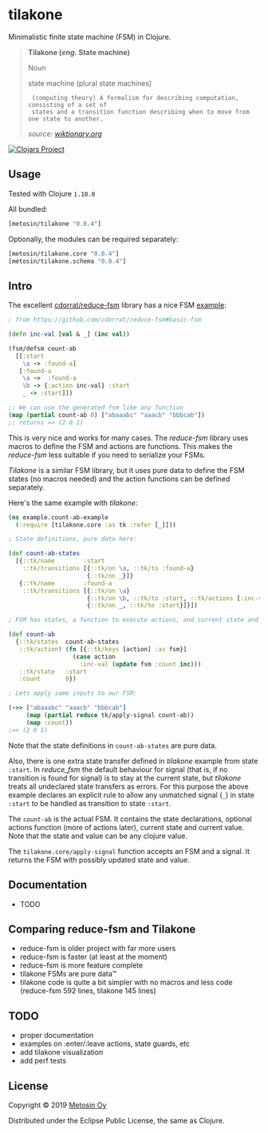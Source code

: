 # tilakone

Minimalistic finite state machine (FSM) in Clojure.

> **Tilakone (_eng._ State machine)**
> 
> Noun
>  
>   state machine (plural state machines)
>  
>      (computing theory) A formalism for describing computation, consisting of a set of 
>      states and a transition function describing when to move from one state to another.
>
>    _source: [wiktionary.org](https://en.wiktionary.org/wiki/state_machine)_

[![Clojars Project](https://img.shields.io/clojars/v/metosin/tilakone.svg)](https://clojars.org/metosin/tilakone)

## Usage

Tested with Clojure `1.10.0`

All bundled:

```clj
[metosin/tilakone "0.0.4"]
```

Optionally, the modules can be required separately:

```clj
[metosin/tilakone.core "0.0.4"]
[metosin/tilakone.schema "0.0.4"]
```

## Intro

The excellent [cdorrat/reduce-fsm](https://github.com/cdorrat/reduce-fsm) library
has a nice FSM [example](/cdorrat/reduce-fsm#basic-fsm):

```clj
; from https://github.com/cdorrat/reduce-fsm#basic-fsm

(defn inc-val [val & _] (inc val))

(fsm/defsm count-ab
  [[:start
    \a -> :found-a]
   [:found-a
    \a ->  :found-a
    \b -> {:action inc-val} :start
    _ -> :start]])

;; We can use the generated fsm like any function
(map (partial count-ab 0) ["abaaabc" "aaacb" "bbbcab"])
;; returns => (2 0 1)
``` 

This is very nice and works for many cases. The _reduce-fsm_ library uses 
macros to define the FSM and actions are functions. This makes the _reduce-fsm_ less
suitable if you need to serialize your FSMs.

_Tilakone_ is a similar FSM library, but it uses pure data to define the FSM states
(no macros needed) and the action functions can be defined separately.

Here's the same example with _tilakone_:

```clj
(ns example.count-ab-example
  (:require [tilakone.core :as tk :refer [_]]))

; State definitions, pure data here:

(def count-ab-states
  [{::tk/name        :start
    ::tk/transitions [{::tk/on \a, ::tk/to :found-a}
                      {::tk/on _}]}
   {::tk/name        :found-a
    ::tk/transitions [{::tk/on \a}
                      {::tk/on \b, ::tk/to :start, ::tk/actions [:inc-val]}
                      {::tk/on _, ::tk/to :start}]}])

; FSM has states, a function to execute actions, and current state and value:

(def count-ab
  {::tk/states  count-ab-states
   ::tk/action! (fn [{::tk/keys [action] :as fsm}]
                  (case action
                    :inc-val (update fsm :count inc)))
   ::tk/state   :start
   :count       0})

; Lets apply same inputs to our FSM:

(->> ["abaaabc" "aaacb" "bbbcab"]
     (map (partial reduce tk/apply-signal count-ab))
     (map :count))
;=> (2 0 1)
```

Note that the state definitions in `count-ab-states` are pure data.

Also, there is one extra state transfer defined in _tilakone_ example from
state `:start`. In _reduce_fsm_ the default behaviour for signal (that is, if no 
transition is found for signal) is to stay at the current state, but _tilakone_ 
treats all undeclared state transfers as errors. For this purpose the above example 
declares an explicit rule to allow any unmatched signal (`_`) in state `:start` to be 
handled as transition to state `:start`.

The `count-ab` is the actual FSM. It contains the state declarations,
optional actions function (more of actions later), current state and current
value. Note that the state and value can be any clojure value.

The `tilakone.core/apply-signal` function accepts an FSM and a signal. It
returns the FSM with possibly updated state and value. 

## Documentation

* TODO

## Comparing reduce-fsm and Tilakone

* reduce-fsm is older project with far more users
* reduce-fsm is faster (at least at the moment)
* reduce-fsm is more feature complete
* tilakone FSMs are pure data™
* tilakone code is quite a bit simpler with no macros and less code (reduce-fsm 592 lines, tilakone 145 lines)

## TODO

* proper documentation
* examples on :enter/:leave actions, state guards, etc
* add tilakone visualization
* add perf tests

## License

Copyright &copy; 2019 [Metosin Oy](https://www.metosin.fi/)

Distributed under the Eclipse Public License, the same as Clojure.
